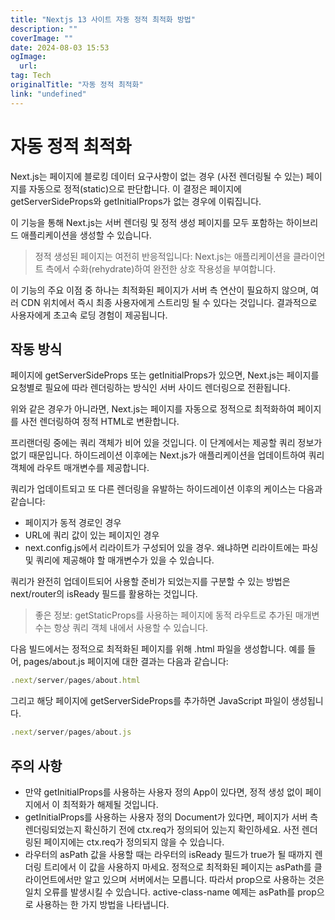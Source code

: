 ```yaml
---
title: "Nextjs 13 사이트 자동 정적 최적화 방법"
description: ""
coverImage: ""
date: 2024-08-03 15:53
ogImage: 
  url: 
tag: Tech
originalTitle: "자동 정적 최적화"
link: "undefined"
---
```




# 자동 정적 최적화

Next.js는 페이지에 블로킹 데이터 요구사항이 없는 경우 (사전 렌더링될 수 있는) 페이지를 자동으로 정적(static)으로 판단합니다. 이 결정은 페이지에 getServerSideProps와 getInitialProps가 없는 경우에 이뤄집니다.

이 기능을 통해 Next.js는 서버 렌더링 및 정적 생성 페이지를 모두 포함하는 하이브리드 애플리케이션을 생성할 수 있습니다.

> 정적 생성된 페이지는 여전히 반응적입니다: Next.js는 애플리케이션을 클라이언트 측에서 수화(rehydrate)하여 완전한 상호 작용성을 부여합니다.

<div class="content-ad"></div>

이 기능의 주요 이점 중 하나는 최적화된 페이지가 서버 측 연산이 필요하지 않으며, 여러 CDN 위치에서 즉시 최종 사용자에게 스트리밍 될 수 있다는 것입니다. 결과적으로 사용자에게 초고속 로딩 경험이 제공됩니다.

## 작동 방식

페이지에 getServerSideProps 또는 getInitialProps가 있으면, Next.js는 페이지를 요청별로 필요에 따라 렌더링하는 방식인 서버 사이드 렌더링으로 전환됩니다.

위와 같은 경우가 아니라면, Next.js는 페이지를 자동으로 정적으로 최적화하여 페이지를 사전 렌더링하여 정적 HTML로 변환합니다.

<div class="content-ad"></div>

프리랜더링 중에는 쿼리 객체가 비어 있을 것입니다. 이 단계에서는 제공할 쿼리 정보가 없기 때문입니다. 하이드레이션 이후에는 Next.js가 애플리케이션을 업데이트하여 쿼리 객체에 라우트 매개변수를 제공합니다.

쿼리가 업데이트되고 또 다른 렌더링을 유발하는 하이드레이션 이후의 케이스는 다음과 같습니다:

- 페이지가 동적 경로인 경우
- URL에 쿼리 값이 있는 페이지인 경우
- next.config.js에서 리라이트가 구성되어 있을 경우. 왜냐하면 리라이트에는 파싱 및 쿼리에 제공해야 할 매개변수가 있을 수 있습니다.

쿼리가 완전히 업데이트되어 사용할 준비가 되었는지를 구분할 수 있는 방법은 next/router의 isReady 필드를 활용하는 것입니다.

<div class="content-ad"></div>

> 좋은 정보: getStaticProps를 사용하는 페이지에 동적 라우트로 추가된 매개변수는 항상 쿼리 객체 내에서 사용할 수 있습니다.

다음 빌드에서는 정적으로 최적화된 페이지를 위해 .html 파일을 생성합니다. 예를 들어, pages/about.js 페이지에 대한 결과는 다음과 같습니다:

```js
.next/server/pages/about.html
```

그리고 해당 페이지에 getServerSideProps를 추가하면 JavaScript 파일이 생성됩니다.

<div class="content-ad"></div>

```js
.next/server/pages/about.js
```

## 주의 사항

- 만약 getInitialProps를 사용하는 사용자 정의 App이 있다면, 정적 생성 없이 페이지에서 이 최적화가 해제될 것입니다.
- getInitialProps를 사용하는 사용자 정의 Document가 있다면, 페이지가 서버 측 렌더링되었는지 확신하기 전에 ctx.req가 정의되어 있는지 확인하세요. 사전 렌더링된 페이지에는 ctx.req가 정의되지 않을 수 있습니다.
- 라우터의 asPath 값을 사용할 때는 라우터의 isReady 필드가 true가 될 때까지 렌더링 트리에서 이 값을 사용하지 마세요. 정적으로 최적화된 페이지는 asPath를 클라이언트에서만 알고 있으며 서버에서는 모릅니다. 따라서 prop으로 사용하는 것은 일치 오류를 발생시킬 수 있습니다. active-class-name 예제는 asPath를 prop으로 사용하는 한 가지 방법을 나타냅니다.

<div class="content-ad"></div>
